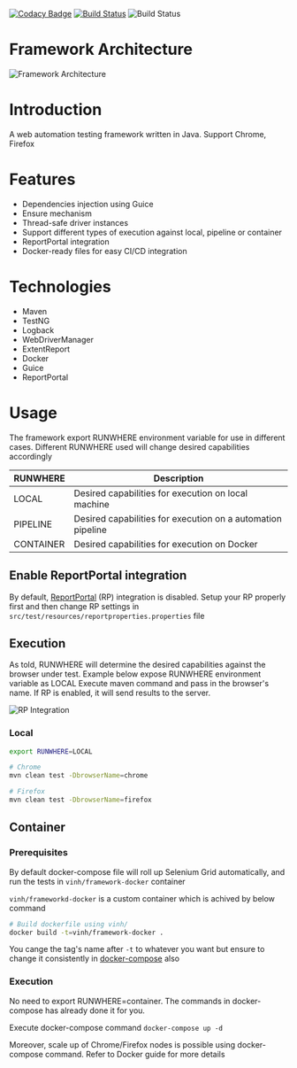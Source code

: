[![Codacy Badge](https://api.codacy.com/project/badge/Grade/ea4a81e6a3cd4bf8a4a51b6f1f16145a)](https://www.codacy.com/manual/npvinh140589/selenium-test-framework?utm_source=github.com&amp;utm_medium=referral&amp;utm_content=zarashima/selenium-test-framework&amp;utm_campaign=Badge_Grade)
[![Build Status](https://travis-ci.com/zarashima/selenium-test-framework.svg?branch=master)](https://travis-ci.com/zarashima/selenium-test-framework)
![Build Status](https://github.com/zarashima/selenium-test-framework/workflows/Build%20Status/badge.svg)

# Framework Architecture
![Framework Architecture](https://github.com/zarashima/java-test-framework/blob/master/images/architecture.png)

# Introduction
A web automation testing framework written in Java. Support Chrome, Firefox

# Features
* Dependencies injection using Guice
* Ensure mechanism
* Thread-safe driver instances
* Support different types of execution against local, pipeline or container
* ReportPortal integration
* Docker-ready files for easy CI/CD integration

# Technologies
* Maven
* TestNG
* Logback
* WebDriverManager
* ExtentReport
* Docker
* Guice
* ReportPortal

# Usage
The framework export RUNWHERE environment variable for use in different cases. Different RUNWHERE used will change desired capabilities accordingly

| RUNWHERE | Description |
| --- | --- |
| LOCAL | Desired capabilities for execution on local machine |
| PIPELINE | Desired capabilities for execution on a automation pipeline |
| CONTAINER | Desired capabilities for execution on Docker |

## Enable ReportPortal integration
By default, [ReportPortal](https://reportportal.io/) (RP) integration is disabled. Setup your RP properly first and then change RP settings in `src/test/resources/reportproperties.properties` file

## Execution
As told, RUNWHERE will determine the desired capabilities against the browser under test. Example below expose RUNWHERE environment variable as LOCAL
Execute maven command and pass in the browser's name. If RP is enabled, it will send results to the server.

![RP Integration](https://github.com/zarashima/java-test-framework/blob/master/images/reportportal.png)

### Local
```bash
export RUNWHERE=LOCAL

# Chrome
mvn clean test -DbrowserName=chrome

# Firefox
mvn clean test -DbrowserName=firefox
```

## Container
### Prerequisites
By default docker-compose file will roll up Selenium Grid automatically, and run the tests in `vinh/framework-docker` container

`vinh/frameworkd-docker` is a custom container which is achived by below command

```bash
# Build dockerfile using vinh/
docker build -t=vinh/framework-docker .
```
You cange the tag's name after `-t` to whatever you want but ensure to change it consistently in [docker-compose](https://github.com/zarashima/selenium-test-framework/blob/db2214a7dc7154d2d8ab8cfdde7bd4a64b95fbea/docker-compose.yaml#L30) also

### Execution
No need to export RUNWHERE=container. The commands in docker-compose has already done it for you.

Execute docker-compose command
`docker-compose up -d`

Moreover, scale up of Chrome/Firefox nodes is possible using docker-compose command. Refer to Docker guide for more details
